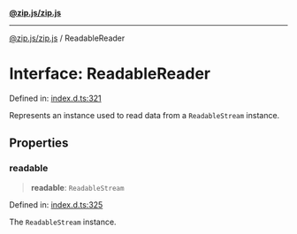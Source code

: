 [**@zip.js/zip.js**](../README.md)

***

[@zip.js/zip.js](../globals.md) / ReadableReader

# Interface: ReadableReader

Defined in: [index.d.ts:321](https://github.com/gildas-lormeau/zip.js/blob/c6ab5788eadb09dbc23208b1e438b2eec4ffa531/index.d.ts#L321)

Represents an instance used to read data from a `ReadableStream` instance.

## Properties

### readable

> **readable**: `ReadableStream`

Defined in: [index.d.ts:325](https://github.com/gildas-lormeau/zip.js/blob/c6ab5788eadb09dbc23208b1e438b2eec4ffa531/index.d.ts#L325)

The `ReadableStream` instance.
